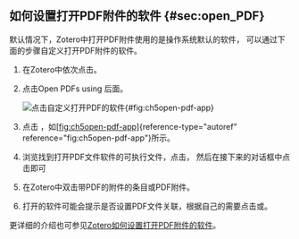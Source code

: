 ## 如何设置打开PDF附件的软件 {#sec:open_PDF}

默认情况下，Zotero中打开PDF附件使用的是操作系统默认的软件，
可以通过下面的步骤自定义打开PDF附件的软件。

1.  在Zotero中依次点击。

2.  点击Open PDFs using 后面。

    ![点击自定义打开PDF的软件](ch5open-pdf-app){#fig:ch5open-pdf-app}

3.  点击
    ，如[\[fig:ch5open-pdf-app\]](#fig:ch5open-pdf-app){reference-type="autoref"
    reference="fig:ch5open-pdf-app"}所示。

4.  浏览找到打开PDF文件软件的可执行文件，点击，
    然后在接下来的对话框中点击即可

5.  在Zotero中双击带PDF的附件的条目或PDF附件。

6.  打开的软件可能会提示是否设置PDF文件关联，根据自己的需要点击或。

更详细的介绍也可参见[Zotero如何设置打开PDF附件的软件](https://zhuanlan.zhihu.com/p/373952017)。

